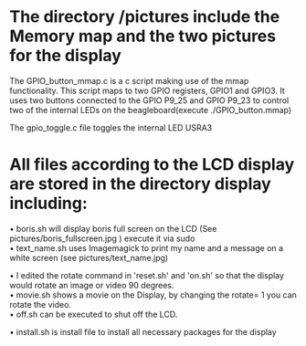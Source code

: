 # The directory /pictures include the Memory map and the two pictures for the display 



The GPIO_button_mmap.c is a c script making use of the mmap functionality. This script maps to two GPIO registers, GPIO1 and GPIO3. It uses two buttons connected to the GPIO P9_25 and GPIO P9_23 to control two of the internal LEDs on the beagleboard(execute ./GPIO_button.mmap) <br />

The gpio_toggle.c file toggles the internal LED USRA3 <br />


# All files according to the LCD display are stored in the directory display including:

•	boris.sh will display boris full screen on the LCD (See pictures/boris_fullscreen.jpg ) execute it via sudo <br />
•	text_name.sh uses Imagemagick to print my name and a message on a white screen (see pictures/text_name.jpg) <br />


•	I edited the rotate command in 'reset.sh' and 'on.sh' so that the display would rotate an image or video 90 degrees. <br />
•	movie.sh shows a movie on the Display, by changing the rotate= 1 you can rotate the video. <br />
•	off.sh can be executed to shut off the LCD. <br />

•	install.sh is install file to install all necessary packages for the display <br />

